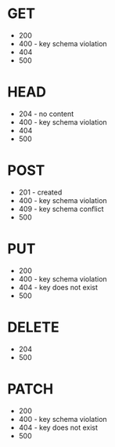 # GET
* 200
* 400 - key schema violation
* 404
* 500

# HEAD
* 204 - no content
* 400 - key schema violation
* 404
* 500

# POST
* 201 - created
* 400 - key schema violation
* 409 - key schema conflict
* 500

# PUT
* 200
* 400 - key schema violation
* 404 - key does not exist
* 500

# DELETE
* 204
* 500

# PATCH
* 200
* 400 - key schema violation
* 404 - key does not exist
* 500

